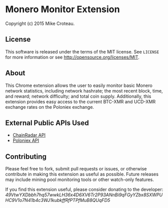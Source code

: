 # Monero Monitor Extension

Copyright (c) 2015 Mike Croteau.


## License

This software is released under the terms of the MIT license. See `LICENSE` for
more information or see http://opensource.org/licenses/MIT.


## About

This Chrome extension allows the user to easily monitor basic Monero network
statistics, including network hashrate; the most recent block, time, and reward;
network difficulty; and total coin supply.  Additionally, this extension
provides easy access to the current BTC-XMR and UCD-XMR exchange rates on the
Poloniex exchange.


## External Public APIs Used

* [ChainRadar API](http://chainradar.com/api#)
* [Poloniex API](https://poloniex.com/support/api)


## Contributing

Please feel free to fork, submit pull requests or issues, or otherwise contribute
in making this extension as useful as possible. Future releases may include
mining pool monitoring tools or other watch-only features.


If you find this extension useful, please consider donating to the developer:  
_49VtwYXDbbh7hq57wwkLH36x4D6XV6Tr2P93ANnBi9qFGyYZbx8SXWPUHC9V1o7N41b4c3WJ1kubkffRfPTPfMuB8QUqFD5_